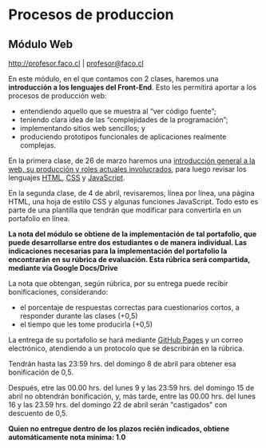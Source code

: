 # Procesos de produccion

## Módulo Web

http://profesor.faco.cl | profesor@faco.cl

En este módulo, en el que contamos con 2 clases, haremos una **introducción a los lenguajes del Front-End**. Esto les permitirá aportar a los procesos de producción web:

- entendiendo aquello que se muestra al “ver código fuente”;
- teniendo clara idea de las “complejidades de la programación”; 
- implementando sitios web sencillos; y
- produciendo prototipos funcionales de aplicaciones realmente complejas.

En la primera clase, de 26 de marzo haremos una [introducción general a la web, su producción y roles actuales involucrados](https://github.com/profesorfaco/modulo-web/wiki/ABC), para luego revisar los lenguajes [HTML](https://github.com/profesorfaco/modulo-web/wiki/HTML), [CSS](https://github.com/profesorfaco/modulo-web/wiki/CSS) y [JavaScript](https://github.com/profesorfaco/modulo-web/wiki/JavaScript).

En la segunda clase, de 4 de abril, revisaremos, línea por línea, una página HTML, una hoja de estilo CSS y algunas funciones JavaScript. Todo esto es parte de una plantilla que tendrán que modificar para convertirla en un portafolio en línea.

**La nota del módulo se obtiene de la implementación de tal portafolio, que puede desarrollarse entre dos estudiantes o de manera individual. Las indicaciones necesarias para la implementación del portafolio la encontrarán en su rúbrica de evaluación. Esta rúbrica será compartida, mediante vía Google Docs/Drive**

La nota que obtengan, según rúbrica, por su entrega puede recibir bonificaciones, considerando: 
- el porcentaje de respuestas correctas para cuestionarios cortos, a responder durante las clases (+0,5)
- el tiempo que les tome producirla (+0,5) 

La entrega de su portafolio se hará mediante [GitHub Pages](https://pages.github.com/) y un correo electrónico, atendiendo a un protocolo que se describirán en la rúbrica. 

Tendrán hasta las 23:59 hrs. del domingo 8 de abril para obtener esa bonificación de 0,5.

Después, etre las 00.00 hrs. del lunes 9 y las 23:59 hrs. del domingo 15 de abril no obtendrán bonificación, y, más tarde, entre las 00.00 hrs. del lunes 16 y las 23.59 hrs. del domingo 22 de abril serán "castigados" con descuento de 0,5.

**Quien no entregue dentro de los plazos recién indicados, obtiene automáticamente nota mínima: 1.0**

